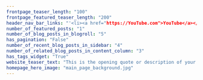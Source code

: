 ```yaml
---
frontpage_teaser_length: "100"
frontpage_featured_teaser_length: "200"
header_nav_bar_links: "'<li><a href="https://YouTube.com">YouTube</a></li>,<li><a href="https://twitter.com">Twitter</a></li>"
number_of_featured_posts: "1"
number_of_blog_posts_in_blogroll: "5"
has_pagination: "False"
number_of_recent_blog_posts_in_sidebar: "4"
number_of_related_blog_posts_in_content_column: "3"
has_tags_widget: "True"
website_teaser_text: "This is the opening quote or description of your site's mission or whatever"
homepage_hero_image: "main_page_background.jpg"
---
```

